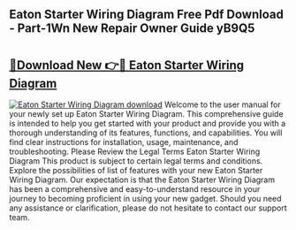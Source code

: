 ## Eaton Starter Wiring Diagram Free Pdf Download - Part-1Wn New Repair Owner Guide yB9Q5

# <h2><a href="http://dfilgxl.blite.top/?on=Eaton+Starter+Wiring+Diagram">🔗Download New 👉🔴 Eaton Starter Wiring Diagram</a></h2>

[![Eaton Starter Wiring Diagram download](https://i.imgur.com/lujVjoI.png)](http://dfilgxl.blite.top/?on=Eaton+Starter+Wiring+Diagram)
Welcome to the user manual for your newly set up Eaton Starter Wiring Diagram. This comprehensive guide is intended to help you get started with your product and provide you with a thorough understanding of its features, functions, and capabilities. You will find clear instructions for installation, usage, maintenance, and troubleshooting. Please Review the Legal Terms Eaton Starter Wiring Diagram This product is subject to certain legal terms and conditions. Explore the possibilities of list of features with your new Eaton Starter Wiring Diagram. Our expectation is that the Eaton Starter Wiring Diagram has been a comprehensive and easy-to-understand resource in your journey to becoming proficient in using your new gadget. Should you need any assistance or clarification, please do not hesitate to contact our support team.
